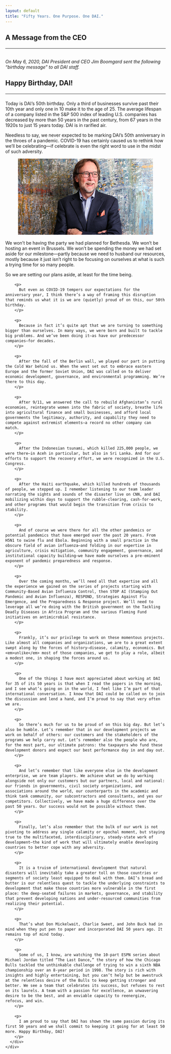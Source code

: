 ```yaml
---
layout: default
title: "Fifty Years. One Purpose. One DAI."
---
```

<div class="feature-wrap">
  <section class="feature container">
    <div class="dai-box">
      <h1 class="title is-size-4-mobile is-size-2-desktop">
        A Message from the CEO
        <hr class="bar" id="our-story">
      </h1>
      <p style="margin-top: 2rem; margin-bottom: 0px;"><em>On May 6, 2020, DAI President and CEO Jim Boomgard sent the following “birthday message” to all DAI staff.</em></p>
      <div class="feature--detail">
        <h2 class="title is-size-5-mobile is-size-3-desktop">Happy Birthday, DAI!
          <hr class="bar">
        </h2>
        <p>Today is DAI’s 50th birthday. Only a third of businesses survive past their 10th year and only one in 10 make it to the age of 25. The average lifespan of a company listed in the S&P 500 index of leading U.S. companies has decreased by more than 50 years in the past century, from 67 years in the 1920s to just 15 years today. DAI is in rarified air.</p>
        <p>Needless to say, we never expected to be marking DAI’s 50th anniversary in the throes of a pandemic. COVID-19 has certainly caused us to rethink how we’ll be celebrating—if celebrate is even the right word to use in the midst of such adversity. </p>
        <figure class="image">
          <img class="is-full-width" src="/assets/images/james-boomgard.jpg" alt="">
        </figure>
        <p>We won’t be having the party we had planned for Bethesda. We won’t be hosting an event in Brussels. We won’t be spending the money we had set aside for our milestone—partly because we need to husband our resources, mostly because it just isn’t right to be focusing on ourselves at what is such a trying time for so many people.</p>
        <p>
          So we are setting our plans aside, at least for the time being.
        </p>

        <p>
          But even as COVID-19 tempers our expectations for the anniversary year, I think there’s a way of framing this disruption that reminds us what it is we are (quietly) proud of on this, our 50th birthday.
        </p>

        <p>
          Because in fact it’s quite apt that we are turning to something bigger than ourselves. In many ways, we were born and built to tackle big problems. And we’ve been doing it—as have our predecessor companies—for decades.
        </p>

        <p>
          After the fall of the Berlin wall, we played our part in putting the Cold War behind us. When the west set out to embrace eastern Europe and the former Soviet Union, DAI was called on to deliver economic development, governance, and environmental programming. We’re there to this day.
        </p>

        <p>
          After 9/11, we answered the call to rebuild Afghanistan’s rural economies, reintegrate women into the fabric of society, breathe life into agricultural finance and small businesses, and afford local governments the legitimacy, authority, and capability they need to compete against extremist elements—a record no other company can match.
        </p>

        <p>
          After the Indonesian tsunami, which killed 225,000 people, we were there—in Aceh in particular, but also in Sri Lanka. And for our efforts to support the recovery effort, we were recognized in the U.S. Congress.
        </p>

        <p>
          After the Haiti earthquake, which killed hundreds of thousands of people, we stepped up. I remember listening to our team leader narrating the sights and sounds of the disaster live on CNN, and DAI mobilizing within days to support the rubble-clearing, cash-for-work, and other programs that would begin the transition from crisis to stability.
        </p>

        <p>
          And of course we were there for all the other pandemics or potential pandemics that have emerged over the past 20 years. From H5N1 to swine flu and Ebola. Beginning with a small practice in the obscure field of avian influenza—and folding in our expertise in agriculture, crisis mitigation, community engagement, governance, and institutional capacity building—we have made ourselves a pre-eminent exponent of pandemic preparedness and response.
        </p>

        <p>
          Over the coming months, we’ll need all that expertise and all the experience we gained on the series of projects starting with Community-Based Avian Influenza Control, then STOP AI (Stamping Out Pandemic and Avian Influenza), RESPOND, Strategies Against Flu Emergence, and the Preparedness & Response project. We’ll need to leverage all we’re doing with the British government on the Tackling Deadly Diseases in Africa Program and the various Fleming Fund initiatives on antimicrobial resistance.
        </p>

        <p>
          Frankly, it’s our privilege to work on these momentous projects. Like almost all companies and organizations, we are to a great extent swept along by the forces of history—disease, calamity, economics. But <em>unlike</em> most of those companies, we get to play a role, albeit a modest one, in shaping the forces around us.
        </p>

        <p>
          One of the things I have most appreciated about working at DAI for 35 of its 50 years is that when I read the papers in the morning, and I see what’s going on in the world, I feel like I’m part of that international conversation. I know that DAI could be called on to join the discussion and lend a hand, and I’m proud to say that very often we are.
        </p>

        <p>
          So there’s much for us to be proud of on this big day. But let’s also be humble. Let’s remember that in our development projects we work on behalf of others: our customers and the stakeholders of the programs we help carry out. Let’s remember also the people who are, for the most part, our ultimate patrons: the taxpayers who fund these development donors and expect our best performance day in and day out. 
        </p>

        <p>
          And let’s remember that like everyone else in the development enterprise, we are team players. We achieve what we do by working alongside not only our customers but our partners, local and national: our friends in governments, civil society organizations, and associations around the world, our counterparts in the academic and think tank community, our subcontractors and consultants, and yes our competitors. Collectively, we have made a huge difference over the past 50 years. Our success would not be possible without them.
        </p>

        <p>
          Finally, let’s also remember that the bulk of our work is not pivoting to address any single calamity or epochal moment, but staying true to the multifaceted, interdisciplinary, steady-state work of development—the kind of work that will ultimately enable developing countries to better cope with any adversity.
        </p>

        <p>
          It is a truism of international development that natural disasters will inevitably take a greater toll on those countries or segments of society least equipped to deal with them. DAI’s bread and butter is our relentless quest to tackle the underlying constraints to development that make those countries more vulnerable in the first place: the deep-seated failures in markets, governance, and stability that prevent developing nations and under-resourced communities from realizing their potential.
        </p>

        <p>
          That’s what Don Mickelwait, Charlie Sweet, and John Buck had in mind when they put pen to paper and incorporated DAI 50 years ago. It remains top of mind today.
        </p>

        <p>
          Some of us, I know, are watching the 10-part ESPN series about Michael Jordan titled “The Last Dance,” the story of how the Chicago Bulls tackled the unthinkable challenge of trying to win a sixth NBA championship over an 8-year period in 1998. The story is rich with insights and highly entertaining, but you can’t help but be awestruck at the relentless desire of the Bulls to keep getting stronger and better. We see a team that celebrates its success, but refuses to rest on its laurels. A team with a passion for excellence, an unwavering desire to be the best, and an enviable capacity to reenergize, refocus, and win. 
        </p>

        <p>
          I am proud to say that DAI has shown the same passion during its first 50 years and we shall commit to keeping it going for at least 50 more. Happy Birthday, DAI!
        </p>
      </div>
    </div>
  </section>
</div>